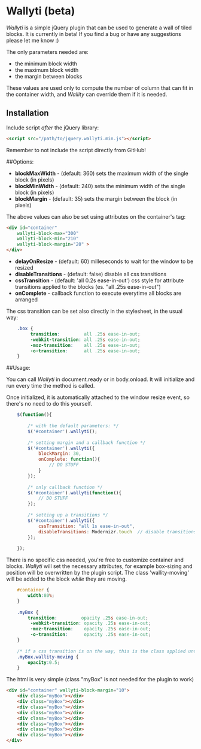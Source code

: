 # Wallyti (beta)

*Wallyti* is a simple jQuery plugin that can be used to generate a wall of tiled blocks. It is currently in beta! If you find a bug or have any suggestions please let me know :)

The only parameters needed are:

* the minimum block width 
* the maximum block width 
* the margin between blocks

These values are used only to compute the number of column that can fit in the container width, and *Wallity* can override them if it is needed.

## Installation

Include script *after* the jQuery library:
```html
<script src="/path/to/jquery.wallyti.min.js"></script>
```

Remember to not include the script directly from GitHub!

##Options:

* **blockMaxWidth** - (default: 360) sets the maximum width of the single block (in pixels)
* **blockMinWidth** - (default: 240) sets the minimum width of the single block (in pixels)
* **blockMargin** - (default: 35) sets the margin between the block (in pixels)

The above values can also be set using attributes on the container's tag:

```html
<div id="container" 
	wallyti-block-max="300" 
	wallyti-block-min="210"
	wallyti-block-margin="20" >
</div>
```

* **delayOnResize** - (default: 60) milleseconds to wait for the window to be resized
* **disableTransitions** - (default: false) disable all css transitions 
* **cssTransition** - (default: 'all 0.2s ease-in-out') css style for attribute transitions applied to the blocks (es. "all .25s ease-in-out")
* **onComplete** - callback function to execute everytime all blocks are arranged

The css transition can be set also directly in the stylesheet, in the usual way:

```css
	.box {
		 transition:         all .25s ease-in-out;
		 -webkit-transition: all .25s ease-in-out;
		 -moz-transition:    all .25s ease-in-out;
		 -o-transition:      all .25s ease-in-out;
	}
```

##Usage:

You can call *Wallyti* in document.ready or in body.onload. It will initialize and run every time the method is called.

Once initialized, it is automatically attached to the window resize event, so there's no need to do this yourself.
	
```javascript
	$(function(){
		
		/* with the default parameters:	*/
		$('#container').wallyti();
		
		/* setting margin and a callback function */
		$('#container').wallyti({
			blockMargin: 30,
			onComplete: function(){
				// DO STUFF
			}
		});
		
		/* only callback function */
		$('#container').wallyti(function(){
			// DO STUFF
		});
		
		/* setting up a transitions */
		$('#container').wallyti({
			cssTransition: "all 1s ease-in-out",
			disableTransitions: Modernizr.touch  // disable transitions on touch devices
		});
		
	});
```

There is no specific css needed, you're free to customize container and blocks.
*Wallyti* will set the necessary attributes, for example box-sizing and position will be overwritten by the plugin script.
The class 'wallity-moving' will be added to the block *while* they are moving.

```css
	#container {
		width:80%;
	}
	
	.myBox {
		transition:         opacity .25s ease-in-out;
		 -webkit-transition: opacity .25s ease-in-out;
		 -moz-transition:    opacity .25s ease-in-out;
		 -o-transition:      opacity .25s ease-in-out;	
	}
	
	/* if a css transition is on the way, this is the class applied until it's finished */
	.myBox.wallity-moving {
		opacity:0.5;
	}
```

The html is very simple (class "myBox" is not needed for the plugin to work)

```html
<div id="container" wallyti-block-margin="10">
	<div class="myBox"></div>
	<div class="myBox"></div>
	<div class="myBox"></div>
	<div class="myBox"></div>
	<div class="myBox"></div>
	<div class="myBox"></div>
	<div class="myBox"></div>
	<div class="myBox"></div>
</div>
```
